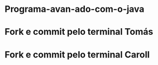 # Programa-avan-ado-com-o-java
# Fork e commit pelo terminal Tomás
# Fork e commit pelo terminal Caroll